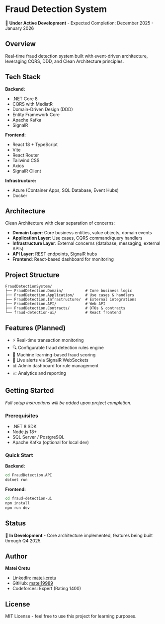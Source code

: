 # Fraud Detection System

🚧 **Under Active Development** - Expected Completion: December 2025 - January 2026

## Overview

Real-time fraud detection system built with event-driven architecture, leveraging CQRS, DDD, and Clean Architecture principles.

## Tech Stack

**Backend:**
- .NET Core 8
- CQRS with MediatR
- Domain-Driven Design (DDD)
- Entity Framework Core
- Apache Kafka
- SignalR

**Frontend:**
- React 18 + TypeScript
- Vite
- React Router
- Tailwind CSS
- Axios
- SignalR Client

**Infrastructure:**
- Azure (Container Apps, SQL Database, Event Hubs)
- Docker

## Architecture

Clean Architecture with clear separation of concerns:

- **Domain Layer**: Core business entities, value objects, domain events
- **Application Layer**: Use cases, CQRS command/query handlers
- **Infrastructure Layer**: External concerns (database, messaging, external APIs)
- **API Layer**: REST endpoints, SignalR hubs
- **Frontend**: React-based dashboard for monitoring

## Project Structure
```
FraudDetectionSystem/
├── FraudDetection.Domain/          # Core business logic
├── FraudDetection.Application/     # Use cases & handlers
├── FraudDetection.Infrastructure/  # External integrations
├── FraudDetection.API/             # Web API
├── FraudDetection.Contracts/       # DTOs & contracts
└── fraud-detection-ui/             # React frontend
```

## Features (Planned)

- ⚡ Real-time transaction monitoring
- 🔍 Configurable fraud detection rules engine
- 🤖 Machine learning-based fraud scoring
- 🚨 Live alerts via SignalR WebSockets
- 📊 Admin dashboard for rule management
- 📈 Analytics and reporting

## Getting Started

*Full setup instructions will be added upon project completion.*

### Prerequisites
- .NET 8 SDK
- Node.js 18+
- SQL Server / PostgreSQL
- Apache Kafka (optional for local dev)

### Quick Start

**Backend:**
```bash
cd FraudDetection.API
dotnet run
```

**Frontend:**
```bash
cd fraud-detection-ui
npm install
npm run dev
```

## Status

🚧 **In Development** - Core architecture implemented, features being built through Q4 2025.

## Author

**Matei Cretu**
- LinkedIn: [matei-cretu](https://www.linkedin.com/in/matei-cretu-355a9919b/)
- GitHub: [matei19989](https://github.com/matei19989)
- Codeforces: Expert (Rating 1400)

## License

MIT License - feel free to use this project for learning purposes.
